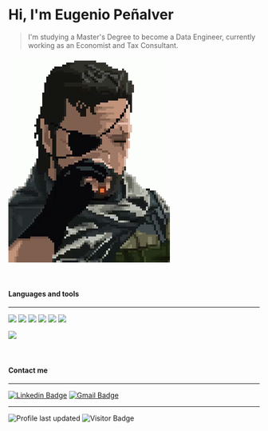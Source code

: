 # Hi, I'm Eugenio Peñalver

> I'm studying a Master's Degree to become a Data Engineer, currently working as an Economist and Tax Consultant.

![snake](./assets/tenor.gif)

<br>

#### Languages and tools

---

![](https://img.shields.io/badge/Python-informational?style=flat&logo=python&logoColor=white&color=6ad5f8)
![](https://img.shields.io/badge/Docker-informational?style=flat&logo=Docker&logoColor=white&color=6ad5f8)
![](https://img.shields.io/badge/PostgreSQL-informational?style=flat&logo=postgresql&logoColor=white&color=6ad5f8)
![](https://img.shields.io/badge/Bash-informational?style=flat&logo=gnu-bash&logoColor=white&color=6ad5f8)
![](https://img.shields.io/badge/Git-informational?style=flat&logo=git&logoColor=white&color=6ad5f8)
![](https://img.shields.io/badge/Markdown-informational?style=flat&logo=markdown&logoColor=white&color=6ad5f8)

![](https://img.shields.io/badge/macOS-informational?style=flat&logo=macos&logoColor=white&color=6ad5f8)


<br>

#### Contact me

---

[![Linkedin Badge](https://img.shields.io/badge/-LinkedIn-blue?style=for-the-badge&logo=Linkedin&logoColor=white&link=https://www.linkedin.com/in/eugenio-pe%C3%B1alver-miret-b869b610a/)](https://www.linkedin.com/in/eugenio-pe%C3%B1alver-miret-b869b610a/)
[![Gmail Badge](https://img.shields.io/badge/-eugepemi@gmail.com-c14438?style=for-the-badge&logo=Gmail&logoColor=white&link=mailto:eugepemi@gmail.com)](mailto:eugepemi@gmail.com)

---

![Profile last updated](https://img.shields.io/github/last-commit/eugepemi/gym_management)
![Visitor Badge](https://visitor-badge.laobi.icu/badge?page_id=eugepemi) 